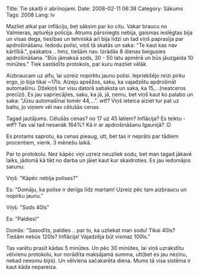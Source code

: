 Title: Tie skaitļi ir abrīnojami.
Date: 2008-02-11 06:38
Category: Sākums
Tags: 2008
Lang: lv

Mazliet atkal par inflāciju, bet sāksim par ko citu. Vakar braucu no Valmieras, apturēja policija. Ātrums pārsniegts nebija, gaismas ieslēgtas bija un visas dega, tiesības un tehniskā arī bija līdzi un tad viņš paprasīja par apdrošināšanu. Iedodu polisi, viņš tā skatās un saka: "Te kaut kas nav kārtībā.", paskatos .. hmz, tiešām nav. Izrādās 8 dienas beigusies apdrošināšana. "Būs jāmaksā sods, 30 - 50 latu apmērā un būs jāuzgaida 10 minūtes." Tiek sastādīts protokols, par kuru mazliet vēlāk.

Aizbraucam uz alfu, lai uzreiz nopirktu jaunu polisi. Iepriekšējo reizi pirku ergo, jo bija tikai ~17ls. Aizeju apsēžos, saku, ka vajadzētu apdrošināt automašīnu. Džekiņš tur visu datorā sabaksta un saka, ka 15,...(neatceros precīzi). Es jau sapriecājies, saku, ka jā, jā, ņemu, bet viņš kaut ko palabo un saka: "Jūsu automašīnai tomēr 44,...". wtf? Viņš ieteica aiziet tur pat uz baltu, jo viņiem vēl nav cēlušās cenas.

Tagad jautājums. Cēlušās cenas? no 17 uz 45 latiem? Inflācija? Es teiktu - wtf? Tas vai tad nesanāk 164%? Kā ir ar apdrošināšanu Igaunijā? :D

Es protams saprotu, ka cenas pieaug, utt, bet tas ir neprāts par tādiem procentiem, vienk. 3 mēnešu laikā.

Par to protokolu. Nez kāpēc viņi uzreiz neuzliek sodu, bet man tagad jākavē laiks, jādomā kā tikt no darba un jāiet kaut kur skaidroties. Es jau iedomājos sarunu:

Viņš: "Kāpēc nebija polises?"

Es: "Domāju, ka polise ir derīga līdz martam! Uzreiz pēc tam aizbraucu un nopirku jaunu."

Viņš: "Sods 40ls"

Es: "Paldies!"

Domās: "Sasodīts, paldies .. par to, ka uzliekat man sodu! Tikai 40ls? Tiešām nebūs 120ls? Inflācija! Vajadzēja būt vismaz 100ls."

Tas varētu prasīt kādas 5 minūtes. Un pēc 30 minūtes, lai viņš uzrakstītu vēlvienu protokolu, kur norādīta maksājamā summa, utt(bet es jau nezinu, nekad neesmu bijis). Un vēlviena sačakarēta diena. Mums tā visa sistēma ir kaut kāda nepareiza.
